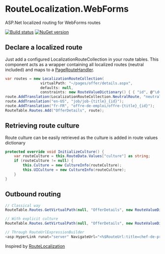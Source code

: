 # RouteLocalization.WebForms
ASP.Net localized routing for WebForms routes

[![Build status](https://ci.appveyor.com/api/projects/status/rnwqil2y6ahlm1gb/branch/master?svg=true)](https://ci.appveyor.com/project/ogaudefroy/routelocalization-webforms/branch/master) [![NuGet version](https://badge.fury.io/nu/RouteLocalization.WebForms.svg)](https://badge.fury.io/nu/RouteLocalization.WebForms)

## Declare a localized route
Just add a configured LocalizationRouteCollection in your route tables.
This component acts as a wrapper containing all localized routes (neutral included) and maps to a [PageRouteHandler](https://msdn.microsoft.com/en-us/library/system.web.routing.pageroutehandler(v=vs.110).aspx).
```C#
var routes = new LocalizationRouteCollection(
                virtualPath: "~/pages/offer/details.aspx",
                defaults: null,
                constraints: new RouteValueDictionary() { { "id", @"\d+" } }, });
route.AddTranslation(LocalizationRouteCollection.NeutralRoute, "neutral/neutral-{title}_{id}");
route.AddTranslation("en-US", "job/job-{title}_{id}");
route.AddTranslation("fr-FR", "offre-de-emploi/offre-{title}_{id}");
RouteTable.Routes.Add("OfferDetails", route);
```

## Retrieving route culture

Route culture can be easily retrieved as the culture is added in route values dictionary

```C#
protected override void InitializeCulture() {
    var routeCulture = this.RouteData.Values["culture"] as string;
    if (routeCulture != null) {
        this.Culture = new CultureInfo(routeCulture);
        this.UICulture = new CultureInfo(routeCulture);
    }
}
```
## Outbound routing
```C#
// Classical way
RouteTable.Routes.GetVirtualPath(null, "OfferDetails", new RouteValueDictionary() {{"title", "chef-de-projet"}, {"id", 12}}).VirtualPath

// With explicit culture
RouteTable.Routes.GetVirtualPath(null, "OfferDetails", new RouteValueDictionary() {{"title", "chef-de-projet"}, {"id", 12}, {"id", "fr-FR"}).VirtualPath

// Through RouteUrlExpressionBuilder
<asp:HyperLink runat="server" NavigateUrl="<%$RouteUrl:title=chef-de-projet,id=12,routename=OfferDetails%>" Text="Details" /> 
```

Inspired by [RouteLocalization](https://github.com/Dresel/RouteLocalization)
